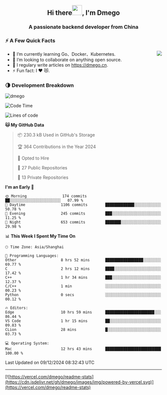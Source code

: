 <h2 align="center">Hi there<img src="https://cdn.jsdelivr.net/gh/dmego/images/img/Hi.gif" height="32" />, I'm Dmego </h2>
<h3 align="center">A passionate backend developer from China</h3>

### ⚡️ A Few Quick Facts

<img align="right" src="https://readme-stats-dmego.vercel.app/api?username=dmego&show_icons=true&icon_color=1573B3&hide_title=true&text_color=718096&bg_color=00000000&hide_border=true"/>

<ul>
    <li> 🌱 I’m currently learning Go、Docker、Kubernetes.</li>
    <li> 👯 I’m looking to collaborate on anything open source.</li>
    <li> 📝 I regulary write articles on <a href="https://dmego.cn">https://dmego.cn</a>.</li>
    <li> ⚡ Fun fact: I ❤️ 😻.</li>
</ul>

### 🌗 Development Breakdown

<img src="https://komarev.com/ghpvc/?username=dmego" alt="dmego" />

<!--START_SECTION:waka-->
![Code Time](http://img.shields.io/badge/Code%20Time-3%2C149%20hrs%2018%20mins-blue)

![Lines of code](https://img.shields.io/badge/From%20Hello%20World%20I%27ve%20Written-677.3%20thousand%20lines%20of%20code-blue)

**🐱 My GitHub Data** 

> 📦 230.3 kB Used in GitHub's Storage 
 > 
> 🏆 364 Contributions in the Year 2024
 > 
> 💼 Opted to Hire
 > 
> 📜 27 Public Repositories 
 > 
> 🔑 13 Private Repositories 
 > 
**I'm an Early 🐤** 

```text
🌞 Morning                174 commits         ██░░░░░░░░░░░░░░░░░░░░░░░   07.99 % 
🌆 Daytime                1106 commits        █████████████░░░░░░░░░░░░   50.78 % 
🌃 Evening                245 commits         ███░░░░░░░░░░░░░░░░░░░░░░   11.25 % 
🌙 Night                  653 commits         ███████░░░░░░░░░░░░░░░░░░   29.98 % 
```


📊 **This Week I Spent My Time On** 

```text
🕑︎ Time Zone: Asia/Shanghai

💬 Programming Languages: 
Other                    8 hrs 52 mins       █████████████████░░░░░░░░   69.77 % 
C                        2 hrs 12 mins       ████░░░░░░░░░░░░░░░░░░░░░   17.42 % 
C++                      1 hr 34 mins        ███░░░░░░░░░░░░░░░░░░░░░░   12.37 % 
C/C++                    1 min               ░░░░░░░░░░░░░░░░░░░░░░░░░   00.23 % 
Python                   0 secs              ░░░░░░░░░░░░░░░░░░░░░░░░░   00.12 % 

🔥 Editors: 
Edge                     10 hrs 59 mins      ██████████████████████░░░   86.44 % 
VS Code                  1 hr 15 mins        ██░░░░░░░░░░░░░░░░░░░░░░░   09.83 % 
CLion                    28 mins             █░░░░░░░░░░░░░░░░░░░░░░░░   03.73 % 

💻 Operating System: 
Mac                      12 hrs 43 mins      █████████████████████████   100.00 % 
```


 Last Updated on 09/12/2024 08:32:43 UTC
<!--END_SECTION:waka-->

---

[![https://vercel.com/dmego/readme-stats](https://cdn.jsdelivr.net/gh/dmego/images/img/powered-by-vercel.svg)](https://vercel.com/dmego/readme-stats)

